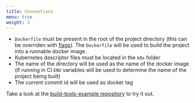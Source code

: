 ```yaml
---
title: Conventions
menu: true
weight: 3
---
```


* `Dockerfile` must be present in the root of the project directory (this can be overriden with [flags](/commands\#build)). The `Dockerfile` will be used to build the project into a runnable docker image.
* Kubernetes descriptor files must be located in the `k8s` folder
* The name of the directory will be used as the name of the docker image (if running in CI `ENV` variables will be used to determine the name of the project being built)
* The current commit id will be used as docker tag

Take a look at the [build-tools-example repository](https://github.com/sparetimecoders/build-tools-examples) to try it out.
